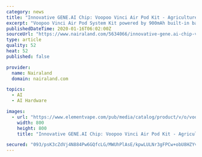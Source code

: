 ```yaml
---
category: news
title: "Innovative GENE.AI Chip: Voopoo Vinci Air Pod Kit - Agriculture - Nairaland"
excerpt: "Voopoo Vinci Air Pod System Kit powered by 900mAh built-in battery. It's the new version for Vinci. Voopoo VINCI AIR Pod System Kit features automatic and manual dual start mode. It's owned two air inlets, two ignition methods. This pod kit also adopts inward-looking screen to display the real-time parameters."
publishedDateTime: 2020-01-16T06:02:00Z
sourceUrl: "https://www.nairaland.com/5634066/innovative-gene.ai-chip-voopoo-vinci"
type: article
quality: 52
heat: 52
published: false

provider:
  name: Nairaland
  domain: nairaland.com

topics:
  - AI
  - AI Hardware

images:
  - url: "https://www.elementvape.com/pub/media/catalog/product/v/o/voopoo_vinci_air_30w_pod_system_1.jpg"
    width: 800
    height: 800
    title: "Innovative GENE.AI Chip: Voopoo Vinci Air Pod Kit - Agriculture - Nairaland"

secured: "093/psK3cZdVj4N884Pw6GQfcLG/MWUhPlAsE/kpwLULNr3gFPCw+obU8HZYvGzrjvmnTboUuz+oyoCBmajNEu9zKK6pwk3scsVFAzvPU0MRAM47XW7ekJiDBaysoLx0F13UzMTKMjfwxM6SUcAK+DFS18A0YsAdMXkU4il4LihizdFVlSRYXMvpM+KZ390c2h1WwFCinTjV4DG4fzJIlr6V4Zvzogr+oUD7uvhiGQJlolErOVWs2lt4DhuZHSI4CKoKwMNdQmyr4Ym1B86yaVbCzDkZ7x24nAaXRbG5nDc=;wqu7wOXSjcyDzBO+T8rq7w=="
---
```


